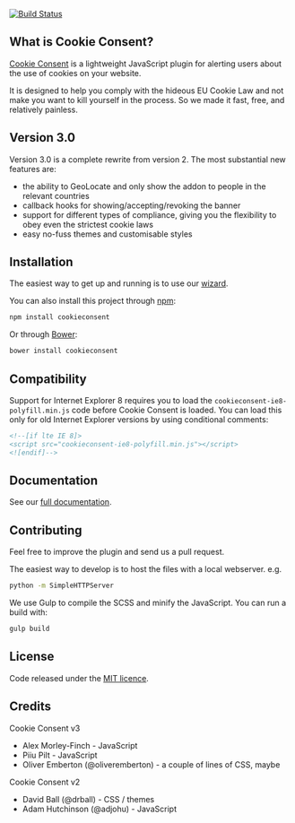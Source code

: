 [![Build Status](https://travis-ci.org/insites/cookieconsent.svg)](https://travis-ci.org/insites/cookieconsent)
## What is Cookie Consent? 

[Cookie Consent](https://cookieconsent.insites.com/) is a lightweight JavaScript plugin for alerting users about the use of cookies on your website.

It is designed to help you comply with the hideous EU Cookie Law and not make you want to kill yourself in the process. So we made it fast, free, and relatively painless.

## Version 3.0

Version 3.0 is a complete rewrite from version 2. The most substantial new features are:

- the ability to GeoLocate and only show the addon to people in the relevant countries
- callback hooks for showing/accepting/revoking the banner
- support for different types of compliance, giving you the flexibility to obey even the strictest cookie laws
- easy no-fuss themes and customisable styles

## Installation

The easiest way to get up and running is to use our [wizard](https://cookieconsent.insites.com/download/). 

You can also install this project through [npm](https://www.npmjs.com/):

```sh
npm install cookieconsent
```

Or through [Bower](https://bower.io/):

```sh
bower install cookieconsent
```

## Compatibility

Support for Internet Explorer 8 requires you to load the `cookieconsent-ie8-polyfill.min.js` code before Cookie Consent is loaded.
You can load this only for old Internet Explorer versions by using conditional comments:

```html
<!--[if lte IE 8]>
<script src="cookieconsent-ie8-polyfill.min.js"></script>
<![endif]-->
```

## Documentation 

See our [full documentation](https://cookieconsent.insites.com/documentation/).

## Contributing

Feel free to improve the plugin and send us a pull request.  

The easiest way to develop is to host the files with a local webserver. e.g. 

```sh
python -m SimpleHTTPServer
```

We use Gulp to compile the SCSS and minify the JavaScript. You can run a build with:

```sh
gulp build
```

## License

Code released under the [MIT licence](http://opensource.org/licenses/MIT).

## Credits

Cookie Consent v3

+ Alex Morley-Finch - JavaScript
+ Piiu Pilt - JavaScript
+ Oliver Emberton (@oliveremberton) - a couple of lines of CSS, maybe

Cookie Consent v2

+ David Ball (@drball) - CSS / themes
+ Adam Hutchinson (@adjohu) - JavaScript
